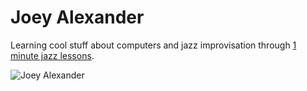 # Joey Alexander
Learning cool stuff about computers and jazz improvisation through [1 minute jazz lessons](https://www.youtube.com/playlist?list=PL7D9i_VsmDAQE1jJPsXmWYaEf5y6Wl8FQ).

![Joey Alexander](https://i.ytimg.com/vi/yXZqYFDFgT8/maxresdefault.jpg)
